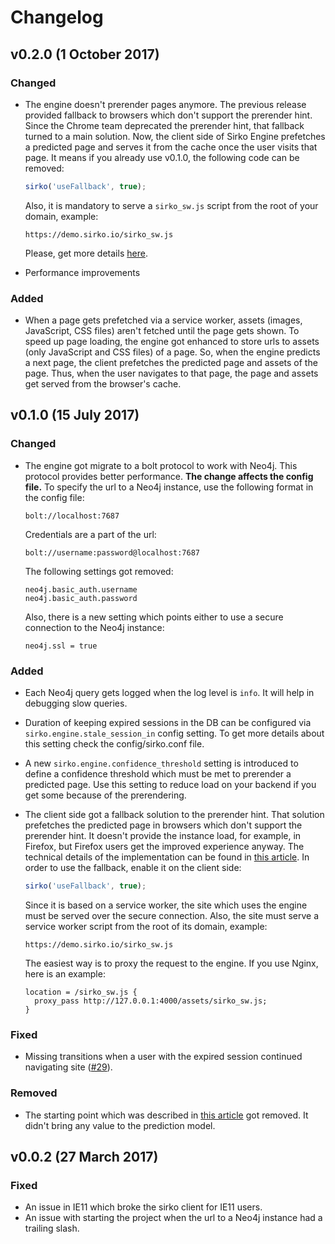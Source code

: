 # Changelog

## v0.2.0 (1 October 2017)

### Changed

- The engine doesn't prerender pages anymore. The previous release provided fallback to browsers which don't support the prerender hint. Since the Chrome team deprecated the prerender hint, that fallback turned to a main solution. Now, the client side of Sirko Engine prefetches a predicted page and serves it from the cache once the user visits that page. It means if you already use v0.1.0, the following code can be removed:

    ```javascript
    sirko('useFallback', true);
    ```

    Also, it is mandatory to serve a `sirko_sw.js` script from the root of your domain, example:

    ```
    https://demo.sirko.io/sirko_sw.js
    ```

    Please, get more details [here](https://github.com/sirko-io/engine#client-integration).

- Performance improvements

### Added

- When a page gets prefetched via a service worker, assets (images, JavaScript, CSS files) aren't fetched until the page gets shown. To speed up page loading, the engine got enhanced to store urls to assets (only JavaScript and CSS files) of a page. So, when the engine predicts a next page, the client prefetches the predicted page and assets of the page. Thus, when the user navigates to that page, the page and assets get served from the browser's cache.

## v0.1.0 (15 July 2017)

### Changed

- The engine got migrate to a bolt protocol to work with Neo4j. This protocol provides better performance. **The change affects the config file.**
    To specify the url to a Neo4j instance, use the following format in the config file:

    ```
    bolt://localhost:7687
    ```

    Credentials are a part of the url:

    ```
    bolt://username:password@localhost:7687
    ```

    The following settings got removed:

    ```
    neo4j.basic_auth.username
    neo4j.basic_auth.password
    ```

    Also, there is a new setting which points either to use a secure connection to the Neo4j instance:

    ```
    neo4j.ssl = true
    ```

### Added

- Each Neo4j query gets logged when the log level is `info`. It will help in debugging slow queries.
- Duration of keeping expired sessions in the DB can be configured via `sirko.engine.stale_session_in` config setting.
    To get more details about this setting check the config/sirko.conf file.
- A new `sirko.engine.confidence_threshold` setting is introduced to define a confidence threshold which must be met
    to prerender a predicted page. Use this setting to reduce load on your backend if you get some because of the prerendering.
- The client side got a fallback solution to the prerender hint. That solution prefetches the predicted page in browsers which don't support the prerender hint. It doesn't provide the instance load, for example, in Firefox, but Firefox users get the improved experience anyway. The technical details of the implementation can be found in [this article](https://nesteryuk.info/2017/06/05/service-worker-as-fallback-to-the-prerender-resource-hint.html). In order to use the fallback, enable it on the client side:

    ```javascript
    sirko('useFallback', true);
    ```

    Since it is based on a service worker, the site which uses the engine must be served over the secure connection. Also, the site must serve a service worker script from the root of its domain, example:

    ```
    https://demo.sirko.io/sirko_sw.js
    ```

    The easiest way is to proxy the request to the engine. If you use Nginx, here is an example:

    ```
    location = /sirko_sw.js {
      proxy_pass http://127.0.0.1:4000/assets/sirko_sw.js;
    }
    ```

### Fixed

- Missing transitions when a user with the expired session continued navigating site ([#29](https://github.com/sirko-io/engine/issues/29)).

### Removed

- The starting point which was described in [this article](https://nesteryuk.info/2016/09/27/prerendering-pages-in-browsers.html) got removed. It didn't bring any value to the prediction model.

## v0.0.2 (27 March 2017)

### Fixed

- An issue in IE11 which broke the sirko client for IE11 users.
- An issue with starting the project when the url to a Neo4j instance had a trailing slash.
